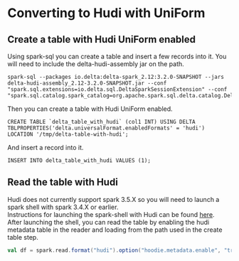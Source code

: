 # Converting to Hudi with UniForm
## Create a table with Hudi UniForm enabled
Using spark-sql you can create a table and insert a few records into it. You will need to include the delta-hudi-assembly jar on the path.
```
spark-sql --packages io.delta:delta-spark_2.12:3.2.0-SNAPSHOT --jars delta-hudi-assembly_2.12-3.2.0-SNAPSHOT.jar --conf "spark.sql.extensions=io.delta.sql.DeltaSparkSessionExtension" --conf "spark.sql.catalog.spark_catalog=org.apache.spark.sql.delta.catalog.DeltaCatalog"
```
Then you can create a table with Hudi UniForm enabled.
```
CREATE TABLE `delta_table_with_hudi` (col1 INT) USING DELTA TBLPROPERTIES('delta.universalFormat.enabledFormats' = 'hudi') LOCATION '/tmp/delta-table-with-hudi';
```
And insert a record into it.
```
INSERT INTO delta_table_with_hudi VALUES (1);
```

## Read the table with Hudi
Hudi does not currently support spark 3.5.X so you will need to launch a spark shell with spark 3.4.X or earlier.  
Instructions for launching the spark-shell with Hudi can be found [here](https://hudi.apache.org/docs/quick-start-guide#spark-shellsql).  
After launching the shell, you can read the table by enabling the hudi metadata table in the reader and loading from the path used in the create table step.
```scala
val df = spark.read.format("hudi").option("hoodie.metadata.enable", "true").load("/tmp/delta-table-with-hudi")
```
